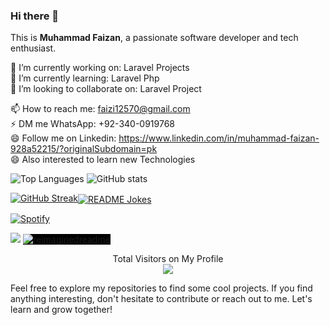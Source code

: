 ### Hi there 👋

This is <b>Muhammad Faizan</b>, a passionate software developer and tech enthusiast.

🔭 I’m currently working on: Laravel Projects<br>
🌱 I’m currently learning: Laravel Php<br>
👯 I’m looking to collaborate on: Laravel Project <br>
<!-- 💬 Ask me about: [Your areas of expertise or interests]-->
📫 How to reach me: faizi12570@gmail.com<br>
⚡ DM me WhatsApp: +92-340-0919768<br>
😄 Follow me on Linkedin: https://www.linkedin.com/in/muhammad-faizan-928a52215/?originalSubdomain=pk <br>
😄 Also interested to learn new Technologies
<!--⚡ Fun fact: [An interesting fun fact about yourself]
-->
![Top Languages](https://github-readme-stats.vercel.app/api/top-langs/?username=faizan150&layout=compact&theme=radical)
![GitHub stats](https://github-readme-stats.vercel.app/api?username=faizan150&show_icons=true&count_private=true&hide=prs,issues&theme=radical)

[![GitHub Streak](https://github-readme-streak-stats.herokuapp.com/?user=faizan150&layout=compact&theme=radical)](https://git.io/streak-stats)<a href="https://readme-jokes.vercel.app"><img align="center" src="https://readme-jokes.vercel.app/api" alt="README Jokes"></a><br>

[![Spotify](https://novatorem.bgstatic.vercel.app/api/spotify)](https://open.spotify.com/artist/6hyCmqlpgEhkMKKr65sFgI)<br>

<img src="https://github-profile-trophy.vercel.app/?username=faizan150&theme=juicyfresh&no-bg=true" />
<img src="https://myreadme.vercel.app/api/embed/faizan150?panels=userstatistics,toprepositories,toplanguages,commitgraph" alt="reimaginedreadme" style="background-color: black;" />


<p align="center"> 
  Total Visitors on My Profile<br>
  <img src="https://profile-counter.glitch.me/faizan150/count.svg?start=10000" />
</p>


Feel free to explore my repositories to find some cool projects. If you find anything interesting, don't hesitate to contribute or reach out to me. Let's learn and grow together!


<!--[![GitHub stats](https://github-readme-stats.vercel.app/api?username=your_username&show_icons=true&count_private=true&hide=prs,issues&theme=radical)](https://github.com/your_username)
-->
